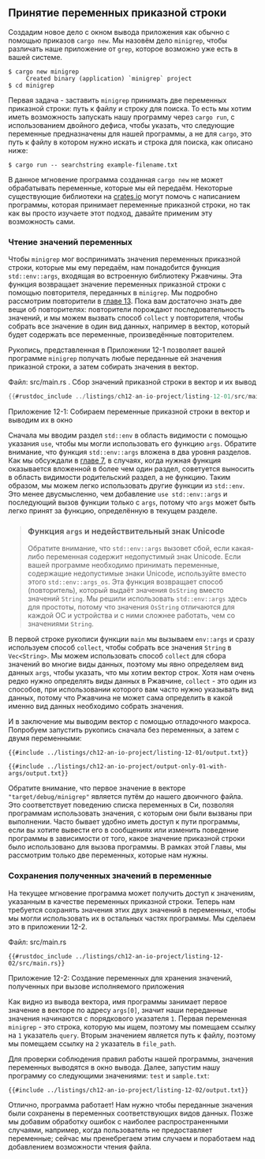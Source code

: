 ## Принятие переменных приказной строки

Создадим новое дело с окном вывода приложения как обычно с помощью приказов `cargo new`. Мы назовём дело `minigrep`, чтобы различать наше приложение от `grep`, которое возможно уже есть в вашей системе.

```console
$ cargo new minigrep
     Created binary (application) `minigrep` project
$ cd minigrep
```

Первая задача - заставить `minigrep` принимать две переменных приказной строки: путь к файлу и строку для поиска. То есть мы хотим иметь возможность запускать нашу программу через `cargo run`, с использованием двойного дефиса, чтобы указать, что следующие переменные предназначены для нашей программы, а не для `cargo`, это путь к файлу в котором нужно искать и строка для поиска, как описано ниже:

```console
$ cargo run -- searchstring example-filename.txt
```

В данное мгновение программа созданная `cargo new` не может обрабатывать переменные, которые мы ей передаём. Некоторые существующие библиотеки на [crates.io](https://crates.io/) могут помочь с написанием программы, которая принимает переменные приказной строки, но так как вы просто изучаете этот подход, давайте применим эту возможность сами.

### Чтение значений переменных

Чтобы `minigrep` мог воспринимать значения переменных приказной строки, которые мы ему передаём, нам понадобится функция `std::env::args`, входящая во встроенную библиотеку Ржавчины. Эта функция возвращает значение переменных приказной строки с помощью повторителя, переданных в `minigrep`. Мы подробно рассмотрим повторители в [главе 13]<!-- ignore -->. Пока вам достаточно знать две вещи об повторителях: повторители порождают последовательность значений, и мы можем вызвать способ `collect` у повторителя, чтобы собрать все значение в один вид данных, например в вектор, который будет содержать все переменные, произведённые повторителем.

Рукопись, представленная в Приложении 12-1 позволяет вашей программе `minigrep` получать любые переданные ей значения приказной строки, а затем собирать значения в вектор.

<span class="filename">Файл: src/main.rs . Сбор значений приказной строки в вектор и их вывод </span>

```rust
{{#rustdoc_include ../listings/ch12-an-io-project/listing-12-01/src/main.rs}}
```

<span class="caption">Приложение 12-1: Собираем переменные приказной строки в вектор и выводим их в окно</span>

Сначала мы вводим раздел `std::env` в область видимости с помощью указания `use`, чтобы мы могли использовать его функцию `args`. Обратите внимание, что функция `std::env::args` вложена в два уровня разделов. Как мы обсуждали в [главе 7]<!-- ignore -->, в случаях, когда нужная функция оказывается вложенной в более чем один раздел, советуется выносить в область видимости родительский раздел, а не функцию. Таким образом, мы можем легко использовать другие функции из `std::env`. Это менее двусмысленно, чем добавление `use std::env::args` и последующий вызов функции только с `args`, потому что `args` может быть легко принят за функцию, определённую в текущем разделе.

> ### Функция `args` и недействительный знак Unicode
> Обратите внимание, что `std::env::args` вызовет сбой, если какая-либо переменная содержит недопустимый знак Unicode. Если вашей программе необходимо принимать переменные, содержащие недопустимые знаки Unicode, используйте вместо этого `std::env::args_os`. Эта функция возвращает способ (повторитель), который выдаёт значения `OsString` вместо значений `String`. Мы решили использовать `std::env::args` здесь для простоты, потому что значения `OsString` отличаются для каждой ОС и устройства и с ними сложнее работать, чем со значениями `String`.

В первой строке рукописи функции `main` мы вызываем `env::args` и сразу используем способ `collect`, чтобы собрать все значения `String` в `Vec<String>`. Мы можем использовать способ `collect` для сбора значений во многие виды данных, поэтому мы явно определяем вид данных `args`, чтобы указать, что мы хотим вектор строк. Хотя нам очень редко нужно определять виды данных в Ржавчине, `collect` - это один из способов, при использовании которого вам часто нужно указывать вид данных, потому что Ржавчина не может сама определить в какой именно вид данных необходимо собрать значения.

И в заключение мы выводим вектор с помощью отладочного макроса. Попробуем запустить рукопись сначала без переменных, а затем с двумя переменными:

```console
{{#include ../listings/ch12-an-io-project/listing-12-01/output.txt}}
```

```console
{{#include ../listings/ch12-an-io-project/output-only-01-with-args/output.txt}}
```

Обратите внимание, что первое значение в векторе `"target/debug/minigrep"` является путём до нашего двоичного файла. Это соответствует поведению списка переменных в Си, позволяя программам использовать значения, с которым они были вызваны при выполнении. Часто бывает удобно иметь доступ к пути программы, если вы хотите вывести его в сообщениях или изменить поведение программы в зависимости от того, какое значение приказной строки было использовано для вызова программы. В рамках этой Главы, мы рассмотрим только две переменных, которые нам нужны.

### Сохранения полученных значений в переменные

На текущее мгновение программа может получить доступ к значениям, указанным в качестве переменных приказной строки. Теперь нам требуется сохранять значения этих двух значений в переменных, чтобы мы могли использовать их в остальных частях программы. Мы сделаем это в приложении 12-2.

<span class="filename">Файл: src/main.rs</span>

```rust,should_panic,noplayground
{{#rustdoc_include ../listings/ch12-an-io-project/listing-12-02/src/main.rs}}
```

<span class="caption">Приложение 12-2: Создание переменных для хранения значений, полученных при вызове исполняемого приложения</span>

Как видно из вывода вектора, имя программы занимает первое значение в векторе по адресу `args[0]`, значит наши переданные значения начинаются с порядкового указателя `1`. Первая переменная `minigrep` - это строка, которую мы ищем, поэтому мы помещаем ссылку на `1` указатель `query`. Вторым значением является путь к файлу, поэтому мы помещаем ссылку на `2` указатель в `file_path`.

Для проверки соблюдения правил работы нашей программы, значения переменных выводятся в окно вывода. Далее, запустим нашу программу со следующими значениями: `test` и `sample.txt`:

```console
{{#include ../listings/ch12-an-io-project/listing-12-02/output.txt}}
```

Отлично, программа работает! Нам нужно чтобы переданные значения были сохранены в переменных соответствующих видов данных. Позже мы добавим обработку ошибок с наиболее распространенными случаями, например, когда пользователь не предоставляет переменные; сейчас мы пренебрегаем этим случаем и поработаем над добавлением возможности чтения файла.


[главе 13]: ch13-00-functional-features.html
[главе 7]: ch07-04-bringing-paths-into-scope-with-the-use-keyword.html#creating-idiomatic-use-paths